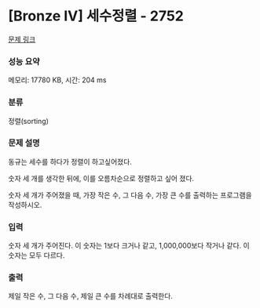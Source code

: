# [Bronze IV] 세수정렬 - 2752 

[문제 링크](https://www.acmicpc.net/problem/2752) 

### 성능 요약

메모리: 17780 KB, 시간: 204 ms

### 분류

정렬(sorting)

### 문제 설명

<p>동규는 세수를 하다가 정렬이 하고싶어졌다.</p>

<p>숫자 세 개를 생각한 뒤에, 이를 오름차순으로 정렬하고 싶어 졌다.</p>

<p>숫자 세 개가 주어졌을 때, 가장 작은 수, 그 다음 수, 가장 큰 수를 출력하는 프로그램을 작성하시오.</p>

### 입력 

 <p>숫자 세 개가 주어진다. 이 숫자는 1보다 크거나 같고, 1,000,000보다 작거나 같다. 이 숫자는 모두 다르다.</p>

### 출력 

 <p>제일 작은 수, 그 다음 수, 제일 큰 수를 차례대로 출력한다.</p>

